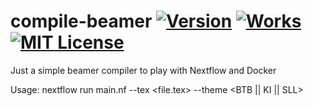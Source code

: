 # compile-beamer [![Version][version-badge]][version-link] [![Works][works-badge]][works-link] [![MIT License][license-badge]](LICENSE)

Just a simple beamer compiler to play with Nextflow and Docker

Usage:
	nextflow run main.nf --tex <file.tex> --theme <BTB || KI || SLL>

[version-badge]:	https://img.shields.io/badge/compile--beamer-v1.0-green.svg
[version-link]:		https://github.com/MaxUlysse/compile-beamer
[works-badge]:		https://img.shields.io/badge/works_on-my_machine-blue.svg
[works-link]:		https://github.com/nikku/works-on-my-machine
[license-badge]:	https://img.shields.io/badge/license-MIT-007EC7.svg